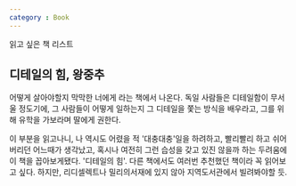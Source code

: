 ```yaml
---
category : Book
---
```


읽고 싶은 책 리스트

## 디테일의 힘, 왕중추

어떻게 살아야할지 막막한 너에게 라는 책에서 나온다.
독일 사람들은 디테일함이 무서울 정도기에, 그 사람들이 어떻게 일하는지
그 디테일을 쫓는 방식을 배우라고, 그를 위해 유학을 가보라며 딸에게 권한다.

이 부분을 읽고나니, 나 역시도 어렸을 적 '대충대충'일을 하려하고, 빨리빨리 하고 쉬어버리던 
어느때가 생각났고, 혹시나 여전히 그런 습성을 갖고 있진 않을까 하는 두려움에 
이 책을 꼽아보게됐다. '디테일의 힘'. 다른 책에서도 여러번 추천했던 책이라 꼭 읽어보고 싶다.
하지만, 리디셀렉트나 밀리의서재에 있지 않아 지역도서관에서 빌려봐야할 듯.
